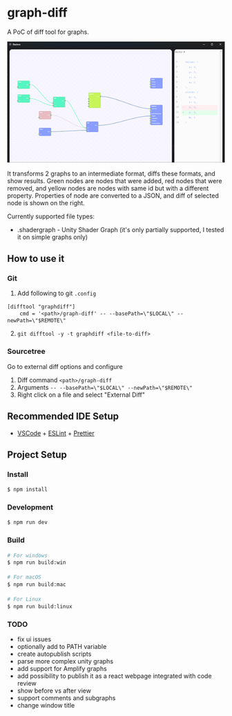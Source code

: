 # graph-diff

A PoC of diff tool for graphs.

![Preview](docs/preview.png)

It transforms 2 graphs to an intermediate format, diffs these formats, and show results.
Green nodes are nodes that were added, red nodes that were removed, and yellow nodes are nodes with same id but with a different property.
Properties of node are converted to a JSON, and diff of selected node is shown on the right.

Currently supported file types:

- .shadergraph - Unity Shader Graph (it's only partially supported, I tested it on simple graphs only)

## How to use it

### Git

1. Add following to git `.config`

```
[difftool "graphdiff"]
	cmd = '<path>/graph-diff' -- --basePath=\"$LOCAL\" --newPath=\"$REMOTE\"
```

2. `git difftool -y -t graphdiff <file-to-diff>`

### Sourcetree

Go to external diff options and configure

1. Diff command `<path>/graph-diff`
2. Arguments `-- --basePath=\"$LOCAL\" --newPath=\"$REMOTE\"`
3. Right click on a file and select "External Diff"

## Recommended IDE Setup

- [VSCode](https://code.visualstudio.com/) + [ESLint](https://marketplace.visualstudio.com/items?itemName=dbaeumer.vscode-eslint) + [Prettier](https://marketplace.visualstudio.com/items?itemName=esbenp.prettier-vscode)

## Project Setup

### Install

```bash
$ npm install
```

### Development

```bash
$ npm run dev
```

### Build

```bash
# For windows
$ npm run build:win

# For macOS
$ npm run build:mac

# For Linux
$ npm run build:linux
```

### TODO

- fix ui issues
- optionally add to PATH variable
- create autopublish scripts
- parse more complex unity graphs
- add support for Amplify graphs
- add possibility to publish it as a react webpage integrated with code review
- show before vs after view
- support comments and subgraphs
- change window title